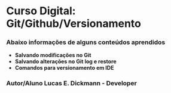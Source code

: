# Curso Digital: Git/Github/Versionamento

### Abaixo informações de alguns conteúdos aprendidos

- **Salvando modificações no Git**
- **Salvando alterações no Git log e restore**
- **Comandos para versionamento em IDE**

### Autor/Aluno Lucas E. Dickmann - Developer
